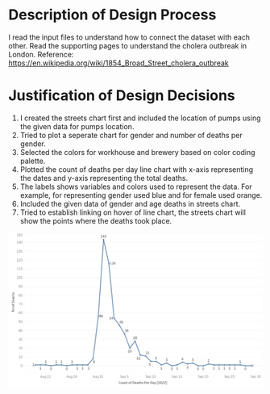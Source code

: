 # Description of Design Process
I read the input files to understand how to connect the dataset with each other. Read the supporting pages to understand the cholera outbreak in London.
Reference: https://en.wikipedia.org/wiki/1854_Broad_Street_cholera_outbreak

# Justification of Design Decisions
1. I created the streets chart first and included the location of pumps using the given data for pumps location.
2. Tried to plot a seperate chart for gender and number of deaths per gender.
3. Selected the colors for workhouse and brewery based on color coding palette.
4. Plotted the count of deaths per day line chart with x-axis representing the dates and y-axis representing the total deaths.
5. The labels shows variables and colors used to represent the data. For example, for representing gender used blue and for female used orange.
6. Included the given data of gender and age deaths in streets chart.
7. Tried to establish linking on hover of line chart, the streets chart will show the points where the deaths took place.

![Death Count By Date](https://github.com/nupsing/Visualization_Project1/blob/main/images/Tableau_LineGraph.png)
